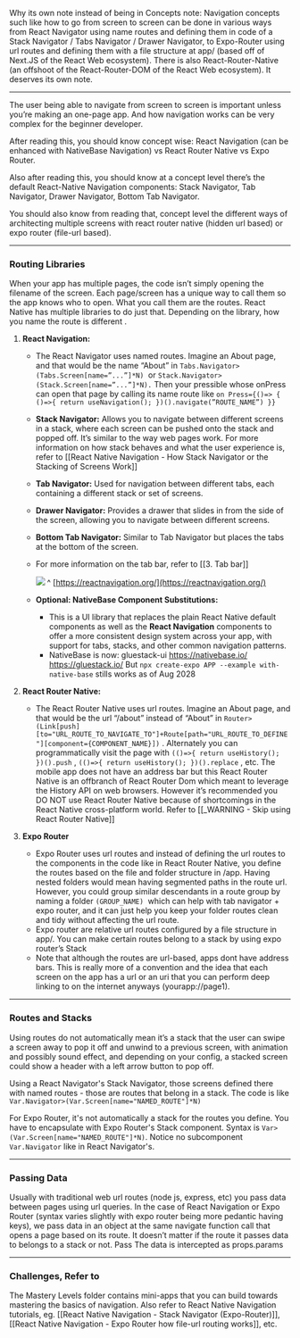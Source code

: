 Why its own note instead of being in Concepts note:
Navigation concepts such like how to go from screen to screen can be done in various ways from React Navigator using name routes and defining them in code of a Stack Navigator / Tabs Navigator / Drawer Navigator, to Expo-Router using url routes and defining them with a file structure at app/ (based off of Next.JS of the React Web ecosystem). There is also React-Router-Native (an offshoot of the React-Router-DOM of the React Web ecosystem). It deserves its own note.

---

The user being able to navigate from screen to screen is important unless you’re making an one-page app. And how navigation works can be very complex for the beginner developer.   

After reading this, you should know concept wise: React Navigation (can be enhanced with NativeBase Navigation) vs React Router Native vs Expo Router.

Also after reading this, you should know at a concept level there’s the default React-Native Navigation components: Stack Navigator, Tab Navigator, Drawer Navigator, Bottom Tab Navigator.

You should also know from reading that, concept level the different ways of architecting multiple screens with react router native (hidden url based) or expo router (file-url based).

---

### Routing Libraries

When your app has multiple pages, the code isn’t simply opening the filename of the screen. Each page/screen has a unique way to call them so the app knows who to open. What you call them are the routes. React Native has multiple libraries to do just that. Depending on the library, how you name the route is different .

1. **React Navigation:**
	- The React Navigator uses named routes. Imagine an About page, and that would be the name “About” in `Tabs.Navigator>(Tabs.Screen[name=”...”]*N)`  or `Stack.Navigator>(Stack.Screen[name=”...”]*N).` Then your pressible whose onPress can open that page by calling its name route like `on Press={()=> { ()=>{ return useNavigation(); })().navigate(”ROUTE_NAME”) }}`
	- **Stack Navigator:** Allows you to navigate between different screens in a stack, where each screen can be pushed onto the stack and popped off. It’s similar to the way web pages work. For more information on how stack behaves and what the user experience is, refer to [[React Native Navigation - How Stack Navigator or the Stacking of Screens Work]]
	- **Tab Navigator:** Used for navigation between different tabs, each containing a different stack or set of screens.
	- **Drawer Navigator:** Provides a drawer that slides in from the side of the screen, allowing you to navigate between different screens.
	- **Bottom Tab Navigator:** Similar to Tab Navigator but places the tabs at the bottom of the screen.  
	- For more information on the tab bar, refer to [[3. Tab bar]]
		
		![](ie28FiP.png)
		^ [https://reactnavigation.org/](https://reactnavigation.org/)

	- **Optional: NativeBase Component Substitutions:**
		- This is a UI library that replaces the plain React Native default components as well as the **React Navigation** components to offer a more consistent design system across your app, with support for tabs, stacks, and other common navigation patterns.
		- NativeBase is now: gluestack-ui
			https://nativebase.io/
			https://gluestack.io/
			But `npx create-expo APP --example with-native-base` stills works as of Aug 2028


2. **React Router Native:**
	- The React Router Native uses url routes. Imagine an About page, and that would be the url “/about” instead of “About” in `Router>(Link[push][to="URL_ROUTE_TO_NAVIGATE_TO"]+Route[path="URL_ROUTE_TO_DEFINE"][component={COMPONENT_NAME}])` . Alternately you can programmatically visit the page with `(()=>{ return useHistory(); })().push` , `(()=>{ return useHistory(); })().replace` , etc. The mobile app does not have an address bar but this React Router Native is an offbranch of React Router Dom which meant to leverage the History API on web browsers. However it’s recommended you DO NOT use React Router Native because of shortcomings in the React Native cross-platform world. Refer to [[_WARNING - Skip using React Router Native]]


3. **Expo Router**
	- Expo Router uses url routes and instead of defining the url routes to the components in the code like in React Router Native, you define the routes based on the file and folder structure in /app. Having nested folders would mean having segmented paths in the route url. However, you could group similar descendants in a route group by naming a folder `(GROUP_NAME)`  which can help with tab navigator + expo router, and it can just help you keep your folder routes clean and tidy without affecting the url route.
	- Expo router are relative url routes configured by a file structure in app/. You can make certain routes belong to a stack by using expo router’s Stack
	- Note that although the routes are url-based, apps dont have address bars. This is really more of a convention and the idea that each screen on the app has a url or an uri that you can perform deep linking to on the internet anyways (yourapp://page1).

---

### Routes and Stacks

Using routes do not automatically mean it’s a stack that the user can swipe a screen away to pop it off and unwind to a previous screen, with animation and possibly sound effect, and depending on your config, a stacked screen could show a header with a left arrow button to pop off. 

Using a React Navigator's Stack Navigator, those screens defined there with named routes - those are routes that belong in a stack. The code is like `Var.Navigator>(Var.Screen[name="NAMED_ROUTE"]*N)`

For Expo Router, it's not automatically a stack for the routes you define. You have to encapsulate with Expo Router's Stack component. Syntax is `Var>(Var.Screen[name="NAMED_ROUTE"]*N)`. Notice no subcomponent `Var.Navigator` like in React Navigator's.

---

### Passing Data

Usually with traditional web url routes (node js, express, etc) you pass data between pages using url queries. In the case of React Navigation or Expo Router (syntax varies slightly with expo router being more pedantic having keys), we pass data in an object at the same navigate function call that opens a page based on its route. It doesn’t matter if the route it passes data to belongs to a stack or not. Pass The data is intercepted as props.params

---

### Challenges, Refer to

The Mastery Levels folder contains mini-apps that you can build towards mastering the basics of navigation. Also refer to React Native Navigation tutorials, eg. [[React Native Navigation - Stack Navigator (Expo-Router)]], [[React Native Navigation - Expo Router how file-url routing works]], etc.